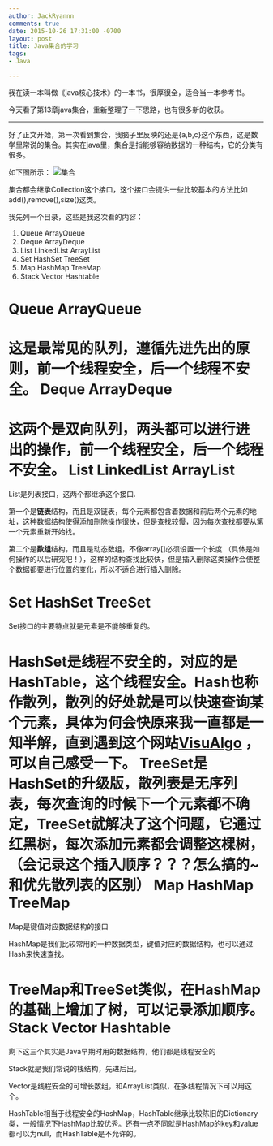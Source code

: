```yaml
---
author: JackRyannn
comments: true
date: 2015-10-26 17:31:00 -0700
layout: post
title: Java集合的学习
tags:
- Java

---
```

我在读一本叫做《java核心技术》的一本书，很厚很全，适合当一本参考书。

今天看了第13章java集合，重新整理了一下思路，也有很多新的收获。
***
  好了正文开始，第一次看到集合，我脑子里反映的还是{a,b,c}这个东西，这是数学里常说的集合。其实在java里，集合是指能够容纳数据的一种结构，它的分类有很多。
  
  如下图所示：
  ![集合](http://p.blog.csdn.net/images/p_blog_csdn_net/EvanLiu/map.bmp)
  
  
  集合都会继承Collection这个接口，这个接口会提供一些比较基本的方法比如add(),remove(),size()这类。
  
  我先列一个目录，这些是我这次看的内容：
  
  1. Queue ArrayQueue 
  2. Deque ArrayDeque
  3. List LinkedList ArrayList
  4. Set HashSet TreeSet
  5. Map HashMap TreeMap
  6. Stack Vector Hashtable
  
Queue ArrayQueue 
===
这是最常见的**队列**，遵循先进先出的原则，前一个线程安全，后一个线程不安全。
Deque ArrayDeque
====
这两个是**双向队列**，两头都可以进行进出的操作，前一个线程安全，后一个线程不安全。
List LinkedList ArrayList
====
List是列表接口，这两个都继承这个接口.

第一个是**链表**结构，而且是双链表，每个元素都包含着数据和前后两个元素的地址，这种数据结构使得添加删除操作很快，但是查找较慢，因为每次查找都要从第一个元素重新开始找。

第二个是**数组**结构，而且是动态数组，不像array[]必须设置一个长度
（具体是如何操作的以后研究吧！），这样的结构查找比较快，但是插入删除这类操作会使整个数据都要进行位置的变化，所以不适合进行插入删除。

Set HashSet TreeSet
====
Set接口的主要特点就是元素是不能够重复的。 

HashSet是线程不安全的，对应的是HashTable，这个线程安全。Hash也称作散列，散列的好处就是可以快速查询某个元素，具体为何会快原来我一直都是一知半解，直到遇到这个网站[VisuAlgo](http://zh.visualgo.net/) ，可以自己感受一下。
TreeSet是HashSet的升级版，散列表是无序列表，每次查询的时候下一个元素都不确定，TreeSet就解决了这个问题，它通过红黑树，每次添加元素都会调整这棵树，（会记录这个插入顺序？？？怎么搞的~和优先散列表的区别）
Map HashMap TreeMap
====
Map是键值对应数据结构的接口

HashMap是我们比较常用的一种数据类型，键值对应的数据结构，也可以通过Hash来快速查找。

TreeMap和TreeSet类似，在HashMap的基础上增加了树，可以记录添加顺序。
Stack Vector Hashtable
====
剩下这三个其实是Java早期时用的数据结构，他们都是线程安全的


Stack就是我们常说的栈结构，先进后出。

Vector是线程安全的可增长数组，和ArrayList类似，在多线程情况下可以用这个。

HashTable相当于线程安全的HashMap，HashTable继承比较陈旧的Dictionary类，一般情况下HashMap比较优秀。还有一点不同就是HashMap的key和value都可以为null，而HashTable是不允许的。
  
  
  
  
  
  
